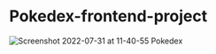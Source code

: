# Pokedex-frontend-project
![Screenshot 2022-07-31 at 11-40-55 Pokedex](https://user-images.githubusercontent.com/95228578/182036440-779fa43e-8981-42f8-929a-630d7e6b3cd6.png)
